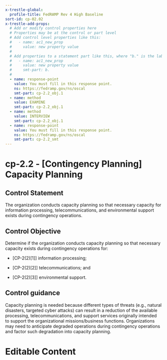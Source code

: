```yaml
---
x-trestle-global:
  profile-title: FedRAMP Rev 4 High Baseline
sort-id: cp-02.02
x-trestle-add-props:
  # Add or modify control properties here
  # Properties may be at the control or part level
  # Add control level properties like this:
  #   - name: ac1_new_prop
  #     value: new property value
  #
  # Add properties to a statement part like this, where "b." is the label of the target statement part
  #   - name: ac1_new_prop
  #     value: new property value
  #     smt-part: b.
  #
  - name: response-point
    value: You must fill in this response point.
    ns: https://fedramp.gov/ns/oscal
    smt-part: cp-2.2_obj.1
  - name: method
    value: EXAMINE
    smt-part: cp-2.2_obj.1
  - name: method
    value: INTERVIEW
    smt-part: cp-2.2_obj.1
  - name: response-point
    value: You must fill in this response point.
    ns: https://fedramp.gov/ns/oscal
    smt-part: cp-2.2_smt
---
```


# cp-2.2 - \[Contingency Planning\] Capacity Planning

## Control Statement

The organization conducts capacity planning so that necessary capacity for information processing, telecommunications, and environmental support exists during contingency operations.

## Control Objective

Determine if the organization conducts capacity planning so that necessary capacity exists during contingency operations for:

- \[CP-2(2)[1]\] information processing;

- \[CP-2(2)[2]\] telecommunications; and

- \[CP-2(2)[3]\] environmental support.

## Control guidance

Capacity planning is needed because different types of threats (e.g., natural disasters, targeted cyber attacks) can result in a reduction of the available processing, telecommunications, and support services originally intended to support the organizational missions/business functions. Organizations may need to anticipate degraded operations during contingency operations and factor such degradation into capacity planning.

# Editable Content

<!-- Make additions and edits below -->
<!-- The above represents the contents of the control as received by the profile, prior to additions. -->
<!-- If the profile makes additions to the control, they will appear below. -->
<!-- The above markdown may not be edited but you may edit the content below, and/or introduce new additions to be made by the profile. -->
<!-- If there is a yaml header at the top, parameter values may be edited. Use --set-parameters to incorporate the changes during assembly. -->
<!-- The content here will then replace what is in the profile for this control, after running profile-assemble. -->
<!-- The added parts in the profile for this control are below.  You may edit them and/or add new ones. -->
<!-- Each addition must have a heading either of the form ## Control my_addition_name -->
<!-- or ## Part a. (where the a. refers to one of the control statement labels.) -->
<!-- "## Control" parts are new parts added after the statement part. -->
<!-- "## Part" parts are new parts added into the top-level statement part with that label. -->
<!-- Subparts may be added with nested hash levels of the form ### My Subpart Name -->
<!-- underneath the parent ## Control or ## Part being added -->
<!-- See https://ibm.github.io/compliance-trestle/tutorials/ssp_profile_catalog_authoring/ssp_profile_catalog_authoring for guidance. -->

